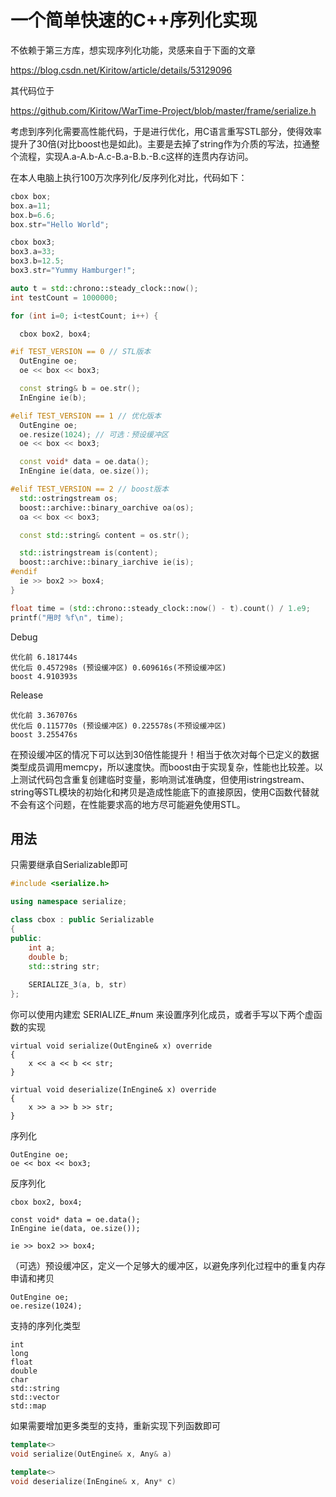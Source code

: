 # 一个简单快速的C++序列化实现

不依赖于第三方库，想实现序列化功能，灵感来自于下面的文章

https://blog.csdn.net/Kiritow/article/details/53129096

其代码位于

https://github.com/Kiritow/WarTime-Project/blob/master/frame/serialize.h



考虑到序列化需要高性能代码，于是进行优化，用C语言重写STL部分，使得效率提升了30倍(对比boost也是如此)。主要是去掉了string作为介质的写法，拉通整个流程，实现A.a-A.b-A.c-B.a-B.b.-B.c这样的连贯内存访问。

在本人电脑上执行100万次序列化/反序列化对比，代码如下：

``````c++
cbox box;
box.a=11;
box.b=6.6;
box.str="Hello World";

cbox box3;
box3.a=33;
box3.b=12.5;
box3.str="Yummy Hamburger!";

auto t = std::chrono::steady_clock::now();
int testCount = 1000000;

for (int i=0; i<testCount; i++) {

  cbox box2, box4;

#if TEST_VERSION == 0 // STL版本
  OutEngine oe;
  oe << box << box3;

  const string& b = oe.str();
  InEngine ie(b);

#elif TEST_VERSION == 1 // 优化版本
  OutEngine oe;
  oe.resize(1024); // 可选：预设缓冲区
  oe << box << box3;

  const void* data = oe.data();
  InEngine ie(data, oe.size());

#elif TEST_VERSION == 2 // boost版本
  std::ostringstream os;
  boost::archive::binary_oarchive oa(os);
  oa << box << box3;

  const std::string& content = os.str();

  std::istringstream is(content);
  boost::archive::binary_iarchive ie(is);
#endif
  ie >> box2 >> box4;
}

float time = (std::chrono::steady_clock::now() - t).count() / 1.e9;
printf("用时 %f\n", time);
``````

Debug

``````
优化前 6.181744s  
优化后 0.457298s (预设缓冲区) 0.609616s(不预设缓冲区)
boost 4.910393s 
``````

Release

``````
优化前 3.367076s
优化后 0.115770s (预设缓冲区) 0.225578s(不预设缓冲区)
boost 3.255476s
``````

在预设缓冲区的情况下可以达到30倍性能提升！相当于依次对每个已定义的数据类型成员调用memcpy，所以速度快。而boost由于实现复杂，性能也比较差。以上测试代码包含重复创建临时变量，影响测试准确度，但使用istringstream、string等STL模块的初始化和拷贝是造成性能底下的直接原因，使用C函数代替就不会有这个问题，在性能要求高的地方尽可能避免使用STL。



## 用法

只需要继承自Serializable即可

``````c++
#include <serialize.h>

using namespace serialize;

class cbox : public Serializable
{
public:
    int a;
    double b;
    std::string str;
    
    SERIALIZE_3(a, b, str)
};
``````

你可以使用内建宏 SERIALIZE_#num 来设置序列化成员，或者手写以下两个虚函数的实现

``````
virtual void serialize(OutEngine& x) override
{
	x << a << b << str;
}

virtual void deserialize(InEngine& x) override
{
	x >> a >> b >> str;
}
``````

序列化

``````
OutEngine oe;
oe << box << box3;
``````

反序列化

``````
cbox box2, box4;

const void* data = oe.data();
InEngine ie(data, oe.size());

ie >> box2 >> box4;
``````

（可选）预设缓冲区，定义一个足够大的缓冲区，以避免序列化过程中的重复内存申请和拷贝

``````
OutEngine oe;
oe.resize(1024);
``````

支持的序列化类型

``````
int
long
float
double
char
std::string
std::vector
std::map
``````

如果需要增加更多类型的支持，重新实现下列函数即可

``````c++
template<>
void serialize(OutEngine& x, Any& a)

template<>
void deserialize(InEngine& x, Any* c)
``````

